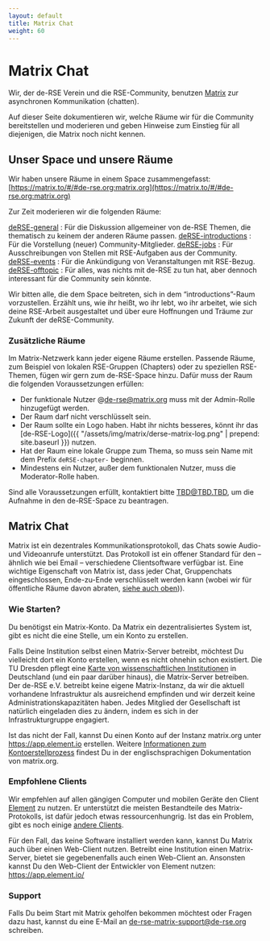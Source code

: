 ```yaml
---
layout: default
title: Matrix Chat
weight: 60
---
```


# Matrix Chat

Wir, der de-RSE Verein und die RSE-Community, benutzen [Matrix](https://matrix.org) zur asynchronen Kommunikation (chatten).

Auf dieser Seite dokumentieren wir, welche Räume wir für die Community bereitstellen und moderieren und geben Hinweise zum Einstieg für all diejenigen, die Matrix noch nicht kennen.

## Unser Space und unsere Räume

Wir haben unsere Räume in einem Space zusammengefasst: [https://matrix.to/#/#de-rse.org:matrix.org](https://matrix.to/#/#de-rse.org:matrix.org)

Zur Zeit moderieren wir die folgenden Räume:

[deRSE-general](https://matrix.to/#/#de-rse.org-general:matrix.org)
: Für die Diskussion allgemeiner von de-RSE Themen, die thematisch zu keinem der anderen Räume passen.
[deRSE-introductions](https://matrix.to/#/#de-rse.org-introductions:matrix.org)
: Für die Vorstellung (neuer) Community-Mitglieder.
[deRSE-jobs](https://matrix.to/#/#de-rse.org-jobs:matrix.org)
: Für Ausschreibungen von Stellen mit RSE-Aufgaben aus der Community.
[deRSE-events](https://matrix.to/#/#de-rse.org-events:matrix.org)
: Für die Ankündigung von Veranstaltungen mit RSE-Bezug.
[deRSE-offtopic](https://matrix.to/#/#de-rse.org-offtopic:matrix.org)
: Für alles, was nichts mit de-RSE zu tun hat, aber dennoch interessant für die Community sein könnte.

Wir bitten alle, die dem Space beitreten, sich in dem “introductions”-Raum vorzustellen.
Erzählt uns, wie ihr heißt, wo ihr lebt, wo ihr arbeitet, wie sich deine RSE-Arbeit ausgestaltet und über eure Hoffnungen und Träume zur Zukunft der deRSE-Community.

### Zusätzliche Räume

Im Matrix-Netzwerk kann jeder eigene Räume erstellen.
Passende Räume, zum Beispiel von lokalen RSE-Gruppen (Chapters) oder zu speziellen RSE-Themen, fügen wir gern zum de-RSE-Space hinzu.
Dafür muss der Raum die folgenden Voraussetzungen erfüllen:

- Der funktionale Nutzer @de-rse@matrix.org muss mit der Admin-Rolle hinzugefügt werden.
- Der Raum darf nicht verschlüsselt sein.
- Der Raum sollte ein Logo haben.
  Habt ihr nichts besseres, könnt ihr das [de-RSE-Logo]({{ "/assets/img/matrix/derse-matrix-log.png" | prepend: site.baseurl }}) nutzen.
- Hat der Raum eine lokale Gruppe zum Thema, so muss sein Name mit dem Prefix `deRSE-chapter-` beginnen.
- Mindestens ein Nutzer, außer dem funktionalen Nutzer, muss die Moderator-Rolle haben.

Sind alle Voraussetzungen erfüllt, kontaktiert bitte  <TBD@TBD.TBD>, um die Aufnahme in den de-RSE-Space zu beantragen.

## Matrix Chat

Matrix ist ein dezentrales Kommunikationsprotokoll, das Chats sowie Audio- und Videoanrufe unterstützt.
Das Protokoll ist ein offener Standard für den – ähnlich wie bei Email – verschiedene Clientsoftware verfügbar ist.
Eine wichtige Eigenschaft von Matrix ist, dass jeder Chat, Gruppenchats eingeschlossen, Ende-zu-Ende verschlüsselt werden kann (wobei wir für öffentliche Räume davon abraten,  [siehe auch oben](#zusätzliche-räume))).

### Wie Starten?

Du benötigst ein Matrix-Konto.
Da Matrix ein dezentralisiertes System ist, gibt es nicht die eine Stelle, um ein Konto zu erstellen.

Falls Deine Institution selbst einen Matrix-Server betreibt, möchtest Du vielleicht dort ein Konto erstellen, wenn es nicht ohnehin schon existiert.
Die TU Dresden pflegt eine [Karte von wissenschaftlichen Institutionen](https://doc.matrix.tu-dresden.de/images/federation_map.svg) in Deutschland (und ein paar darüber hinaus), die Matrix-Server betreiben.
Der de-RSE e.V. betreibt keine eigene Matrix-Instanz, da wir die aktuell vorhandene Infrastruktur als ausreichend empfinden und wir derzeit keine Administrationskapazitäten haben.
Jedes Mitglied der Gesellschaft ist natürlich eingeladen dies zu ändern, indem es sich in der Infrastrukturgruppe engagiert.

Ist das nicht der Fall, kannst Du einen Konto auf der Instanz matrix.org unter <https://app.element.io> erstellen.
Weitere [Informationen zum Kontoerstellprozess](https://matrix.org/docs/chat_basics/matrix-for-im/) findest Du in der englischsprachigen Dokumentation von matrix.org.

### Empfohlene Clients

Wir empfehlen auf allen gängigen Computer und mobilen Geräte den Client [Element](https://element.io/download) zu nutzen.
Er unterstützt die meisten Bestandteile des Matrix-Protokolls, ist dafür jedoch etwas ressourcenhungrig.
Ist das ein Problem, gibt es noch einige [andere Clients](https://matrix.org/ecosystem/clients/).

Für den Fall, das keine Software installiert werden kann, kannst Du Matrix auch über einen Web-Client nutzen.
Betreibt eine Institution einen Matrix-Server, bietet sie gegebenenfalls auch einen Web-Client an.
Ansonsten kannst Du den Web-Client der Entwickler von Element nutzen: <https://app.element.io/>

### Support

Falls Du beim Start mit Matrix geholfen bekommen möchtest oder Fragen dazu hast, kannst du eine E-Mail an [de-rse-matrix-support@de-rse.org](mailto:de-rse-matrix-support@de-rse.org) schreiben.
